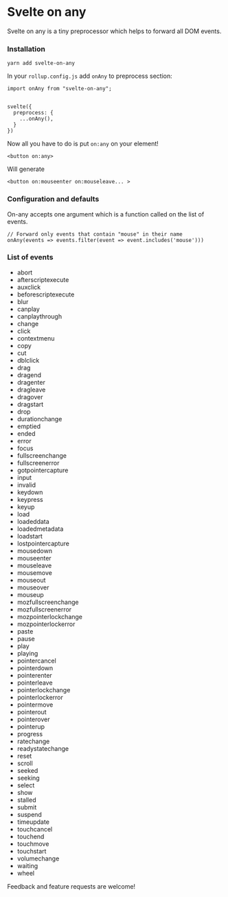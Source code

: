 # Svelte on any

Svelte on any is a tiny preprocessor which helps to forward all DOM events.

### Installation
```
yarn add svelte-on-any
```

In your `rollup.config.js` add `onAny` to preprocess section:

```
import onAny from "svelte-on-any";


svelte({
  preprocess: {
    ...onAny(),
  }
})
```

Now all you have to do is put `on:any` on your element!
```
<button on:any>
```
Will generate
```
<button on:mouseenter on:mouseleave... >
```

### Configuration and defaults

On-any accepts one argument which is a function called on the list of events.

```
// Forward only events that contain "mouse" in their name
onAny(events => events.filter(event => event.includes('mouse')))
```

### List of events
- abort
- afterscriptexecute
- auxclick
- beforescriptexecute
- blur
- canplay
- canplaythrough
- change
- click
- contextmenu
- copy
- cut
- dblclick
- drag
- dragend
- dragenter
- dragleave
- dragover
- dragstart
- drop
- durationchange
- emptied
- ended
- error
- focus
- fullscreenchange
- fullscreenerror
- gotpointercapture
- input
- invalid
- keydown
- keypress
- keyup
- load
- loadeddata
- loadedmetadata
- loadstart
- lostpointercapture
- mousedown
- mouseenter
- mouseleave
- mousemove
- mouseout
- mouseover
- mouseup
- mozfullscreenchange
- mozfullscreenerror
- mozpointerlockchange
- mozpointerlockerror
- paste
- pause
- play
- playing
- pointercancel
- pointerdown
- pointerenter
- pointerleave
- pointerlockchange
- pointerlockerror
- pointermove
- pointerout
- pointerover
- pointerup
- progress
- ratechange
- readystatechange
- reset
- scroll
- seeked
- seeking
- select
- show
- stalled
- submit
- suspend
- timeupdate
- touchcancel
- touchend
- touchmove
- touchstart
- volumechange
- waiting
- wheel

Feedback and feature requests are welcome!